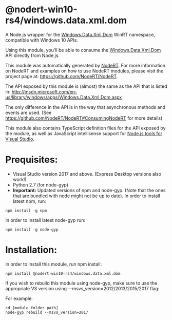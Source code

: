 @nodert-win10-rs4/windows.data.xml.dom
=====

A Node.js wrapper for the <a href="http://msdn.microsoft.com/en-us/library/windows/apps/Windows.Data.Xml.Dom.aspx" target="_blank">Windows.Data.Xml.Dom</a> WinRT namespace, compatible with Windows 10 APIs.

Using this module, you'll be able to consume the <a href="http://msdn.microsoft.com/en-us/library/windows/apps/Windows.Data.Xml.Dom.aspx" target="_blank">Windows.Data.Xml.Dom</a> API directly from Node.js.

This module was automatically generated by <a href="https://github.com/NodeRT/NodeRT" target="_blank">NodeRT</a>. 
For more information on NodeRT and examples on how to use NodeRT modules, please visit the project page at: <a href="https://github.com/NodeRT/NodeRT" target="_blank">https://github.com/NodeRT/NodeRT</a>.

The API exposed by this module is (almost) the same as the API that is listed in: <a href="http://msdn.microsoft.com/en-us/library/windows/apps/Windows.Data.Xml.Dom.aspx" target="_blank">http://msdn.microsoft.com/en-us/library/windows/apps/Windows.Data.Xml.Dom.aspx</a>

The only difference in the API is in the way that asynchronous methods and events are used. (See <a href="https://github.com/NodeRT/NodeRT#ConsumingNodeRT" target="_blank">https://github.com/NodeRT/NodeRT#ConsumingNodeRT</a> for more details)

This module also contains TypeScript definition files for the API exposed by the module, as well as JavaScript intellisense support for <a href="http://nodejstools.codeplex.com/" target="_blank">Node.js tools for Visual Studio</a>.

Prequisites:
============
* Visual Studio version 2017 and above. (Express Desktop versions also work!)
* Python 2.7 (for node-gyp)
* <b>Important:</b> Updated versions of npm and node-gyp. (Note that the ones that are bundled with node might not be up to date). In order to install latest npm, run:
```
npm install -g npm
```

In order to install latest node-gyp run:
```
npm install -g node-gyp
```

Installation:
=============
In order to install this module, run npm install:

```
npm install @nodert-win10-rs4/windows.data.xml.dom
```

If you wish to rebuild this module using node-gyp, make sure to use the appropriate VS version using --msvs_version=2012/2013/2015/2017 flag:

For example:

```
cd [module folder path]
node-gyp rebuild --msvs_version=2017
```